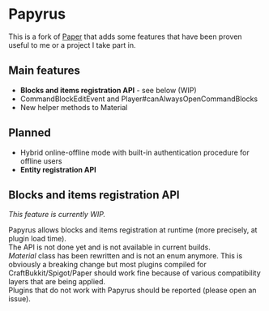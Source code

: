 # Papyrus

This is a fork of [Paper](https://github.com/PaperMC/Paper) that adds some features that have been proven
useful to me or a project I take part in.

## Main features

- **Blocks and items registration API** - see below (WIP)
- CommandBlockEditEvent and Player#canAlwaysOpenCommandBlocks
- New helper methods to Material

## Planned

- Hybrid online-offline mode with built-in authentication procedure for offline users
- **Entity registration API**

## Blocks and items registration API

*This feature is currently WIP.*

Papyrus allows blocks and items registration at runtime (more precisely, at plugin load time).  
The API is not done yet and is not available in current builds.  
*Material* class has been rewritten and is not an enum anymore. This is obviously a breaking change but
most plugins compiled for CraftBukkit/Spigot/Paper should work fine because of various compatibility layers
that are being applied.  
Plugins that do not work with Papyrus should be reported (please open an issue). 